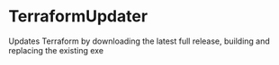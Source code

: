 # TerraformUpdater
Updates Terraform by downloading the latest full release, building and replacing the existing exe
